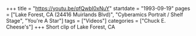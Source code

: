 +++
title = "https://youtu.be/qfQwbI0xNuY"
startdate = "1993-09-19"
pages = ["Lake Forest, CA (24416 Muirlands Blvd)", "Cyberamics Portrait / Shelf Stage", "You're A Star"]
tags = ["Videos"]
categories = ["Chuck E. Cheese's"]
+++
Short clip of Lake Forest, CA 
